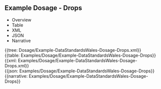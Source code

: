 <div class="warning"><span class="ClinicalWarn"></span></div>

## Example Dosage - Drops

<div class="tab-wrap">
  <ul class="tab-head">
    <li class="tablink" onclick="openCity(this,'tabtree')" data-target="tabtree">
      Overview
    </li>
    <li class="tablink" onclick="openCity(this,'tabtable')" data-target="tabtable">
      Table
    </li>
    <li class="tablink tab-active" onclick="openCity(this,'tabxml')" data-target="tabxml">
      XML
    </li>    
    <li class="tablink" onclick="openCity(this,'tabjson')" data-target="tabjson">
      JSON
    </li>    
    <li class="tablink" onclick="openCity(this,'tabnarrative')" data-target="tabnarrative">
      Narrative
    </li>
  </ul>
  <div class="tab-main">
    <div id="tabtree" class="tabcontent">
      {{tree: Dosage/Example-DataStandardsWales-Dosage-Drops.xml}}
    </div>
    <div id="tabtable" class="tabcontent">
      {{table: Examples/Dosage/Example-DataStandardsWales-Dosage-Drops}}
    </div>       
    <div id="tabxml" class="tabcontent active">      
      {{xml: Examples/Dosage/Example-DataStandardsWales-Dosage-Drops.xml}}
    </div>
    <div id="tabjson" class="tabcontent">
      {{json: Examples/Dosage/Example-DataStandardsWales-Dosage-Drops}}
    </div>       
    <div id="tabnarrative" class="tabcontent">
      {{narrative: Examples/Dosage/Example-DataStandardsWales-Dosage-Drops}}
    </div>  
  </div>
</div>